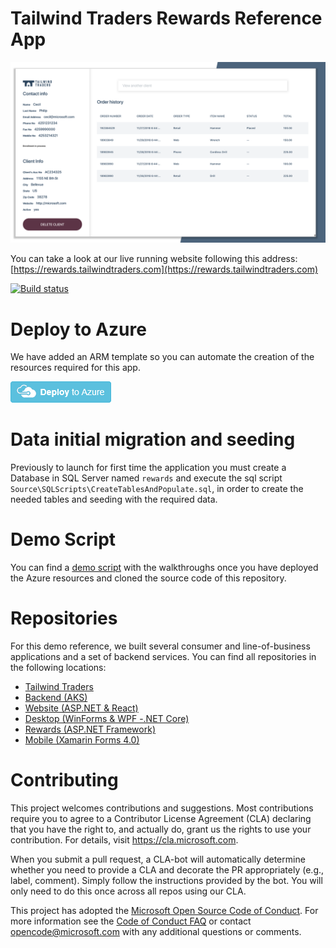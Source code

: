 # Tailwind Traders Rewards Reference App

![Tailwind Traders Rewards](Documents/Images/Rewards.png)

You can take a look at our live running website following this address: [https://rewards.tailwindtraders.com](https://rewards.tailwindtraders.com) 

[![Build status](https://dev.azure.com/TailwindTraders/Rewards/_apis/build/status/Rewards-CI)](https://dev.azure.com/TailwindTraders/Rewards/_build/latest?definitionId=28)

# Deploy to Azure

We have added an ARM template so you can automate the creation of the resources required for this app.

[![Deploy to Azure](Documents/Images/deploy-to-azure.png)](https://portal.azure.com/#create/Microsoft.Template/uri/https%3A%2F%2Fraw.githubusercontent.com%2FMicrosoft%2FTailwindTraders-Rewards%2Fmaster%2FDeploy%2Fdeployment.json)

# Data initial migration and seeding
Previously to launch for first time the application you must create a Database in SQL Server named `rewards` and execute the sql script `Source\SQLScripts\CreateTablesAndPopulate.sql`, in order to create the needed tables and seeding with the required data.

# Demo Script

You can find a [demo script](https://github.com/Microsoft/TailwindTraders/tree/master/Documents/DemoScripts/Modernizing%20.NET%20Apps#modernizing-net-apps) with the walkthroughs once you have deployed the Azure resources and cloned the source code of this repository.

# Repositories

For this demo reference, we built several consumer and line-of-business applications and a set of backend services. You can find all repositories in the following locations:

* [Tailwind Traders](https://github.com/Microsoft/TailwindTraders)
* [Backend (AKS)](https://github.com/Microsoft/TailwindTraders-Backend)
* [Website (ASP.NET & React)](https://github.com/Microsoft/TailwindTraders-Website)
* [Desktop (WinForms & WPF -.NET Core)](https://github.com/Microsoft/TailwindTraders-Desktop)
* [Rewards (ASP.NET Framework)](https://github.com/Microsoft/TailwindTraders-Rewards)
* [Mobile (Xamarin Forms 4.0)](https://github.com/Microsoft/TailwindTraders-Mobile)

# Contributing

This project welcomes contributions and suggestions.  Most contributions require you to agree to a
Contributor License Agreement (CLA) declaring that you have the right to, and actually do, grant us
the rights to use your contribution. For details, visit https://cla.microsoft.com.

When you submit a pull request, a CLA-bot will automatically determine whether you need to provide
a CLA and decorate the PR appropriately (e.g., label, comment). Simply follow the instructions
provided by the bot. You will only need to do this once across all repos using our CLA.

This project has adopted the [Microsoft Open Source Code of Conduct](https://opensource.microsoft.com/codeofconduct/).
For more information see the [Code of Conduct FAQ](https://opensource.microsoft.com/codeofconduct/faq/) or
contact [opencode@microsoft.com](mailto:opencode@microsoft.com) with any additional questions or comments.
